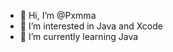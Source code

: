 - 👋 Hi, I’m @Pxmma
- 👀 I’m interested in Java and Xcode
- 🌱 I’m currently learning Java

<!---
Pxmma/Pxmma is a ✨ special ✨ repository because its `README.md` (this file) appears on your GitHub profile.
You can click the Preview link to take a look at your changes.
--->
